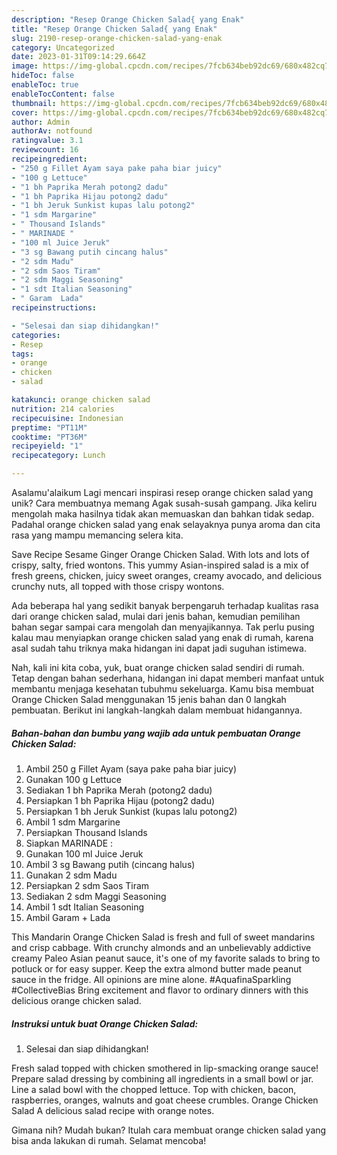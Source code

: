 ```yaml
---
description: "Resep Orange Chicken Salad{ yang Enak"
title: "Resep Orange Chicken Salad{ yang Enak"
slug: 2190-resep-orange-chicken-salad-yang-enak
category: Uncategorized
date: 2023-01-31T09:14:29.664Z
image: https://img-global.cpcdn.com/recipes/7fcb634beb92dc69/680x482cq70/orange-chicken-salad-foto-resep-utama.jpg
hideToc: false
enableToc: true
enableTocContent: false
thumbnail: https://img-global.cpcdn.com/recipes/7fcb634beb92dc69/680x482cq70/orange-chicken-salad-foto-resep-utama.jpg
cover: https://img-global.cpcdn.com/recipes/7fcb634beb92dc69/680x482cq70/orange-chicken-salad-foto-resep-utama.jpg
author: Admin
authorAv: notfound
ratingvalue: 3.1
reviewcount: 16
recipeingredient:
- "250 g Fillet Ayam saya pake paha biar juicy"
- "100 g Lettuce"
- "1 bh Paprika Merah potong2 dadu"
- "1 bh Paprika Hijau potong2 dadu"
- "1 bh Jeruk Sunkist kupas lalu potong2"
- "1 sdm Margarine"
- " Thousand Islands"
- " MARINADE "
- "100 ml Juice Jeruk"
- "3 sg Bawang putih cincang halus"
- "2 sdm Madu"
- "2 sdm Saos Tiram"
- "2 sdm Maggi Seasoning"
- "1 sdt Italian Seasoning"
- " Garam  Lada"
recipeinstructions:

- "Selesai dan siap dihidangkan!"
categories:
- Resep
tags:
- orange
- chicken
- salad

katakunci: orange chicken salad 
nutrition: 214 calories
recipecuisine: Indonesian
preptime: "PT11M"
cooktime: "PT36M"
recipeyield: "1"
recipecategory: Lunch

---
```



Asalamu'alaikum Lagi mencari inspirasi resep orange chicken salad yang unik? Cara membuatnya memang Agak susah-susah gampang. Jika keliru mengolah maka hasilnya tidak akan memuaskan dan bahkan tidak sedap. Padahal orange chicken salad yang enak selayaknya punya aroma dan cita rasa yang mampu memancing selera kita.


Save Recipe Sesame Ginger Orange Chicken Salad. With lots and lots of crispy, salty, fried wontons. This yummy Asian-inspired salad is a mix of fresh greens, chicken, juicy sweet oranges, creamy avocado, and delicious crunchy nuts, all topped with those crispy wontons.

Ada beberapa hal yang sedikit banyak berpengaruh terhadap kualitas rasa dari orange chicken salad, mulai dari jenis bahan, kemudian pemilihan bahan segar sampai cara mengolah dan menyajikannya. Tak perlu pusing kalau mau menyiapkan orange chicken salad yang enak di rumah, karena asal sudah tahu triknya maka hidangan ini dapat jadi suguhan istimewa.


Nah, kali ini kita coba, yuk, buat orange chicken salad sendiri di rumah. Tetap dengan bahan sederhana, hidangan ini dapat memberi manfaat untuk membantu menjaga kesehatan tubuhmu sekeluarga. Kamu bisa membuat Orange Chicken Salad menggunakan 15 jenis bahan dan 0 langkah pembuatan. Berikut ini langkah-langkah dalam membuat hidangannya.

<!--inarticleads1-->

##### Bahan-bahan dan bumbu yang wajib ada untuk pembuatan Orange Chicken Salad:

1. Ambil 250 g Fillet Ayam (saya pake paha biar juicy)
1. Gunakan 100 g Lettuce
1. Sediakan 1 bh Paprika Merah (potong2 dadu)
1. Persiapkan 1 bh Paprika Hijau (potong2 dadu)
1. Persiapkan 1 bh Jeruk Sunkist (kupas lalu potong2)
1. Ambil 1 sdm Margarine
1. Persiapkan  Thousand Islands
1. Siapkan  MARINADE :
1. Gunakan 100 ml Juice Jeruk
1. Ambil 3 sg Bawang putih (cincang halus)
1. Gunakan 2 sdm Madu
1. Persiapkan 2 sdm Saos Tiram
1. Sediakan 2 sdm Maggi Seasoning
1. Ambil 1 sdt Italian Seasoning
1. Ambil  Garam + Lada


This Mandarin Orange Chicken Salad is fresh and full of sweet mandarins and crisp cabbage. With crunchy almonds and an unbelievably addictive creamy Paleo Asian peanut sauce, it&#39;s one of my favorite salads to bring to potluck or for easy supper. Keep the extra almond butter made peanut sauce in the fridge. All opinions are mine alone. #AquafinaSparkling #CollectiveBias Bring excitement and flavor to ordinary dinners with this delicious orange chicken salad. 

<!--inarticleads2-->

##### Instruksi untuk buat Orange Chicken Salad:


1. Selesai dan siap dihidangkan!

Fresh salad topped with chicken smothered in lip-smacking orange sauce! Prepare salad dressing by combining all ingredients in a small bowl or jar. Line a salad bowl with the chopped lettuce. Top with chicken, bacon, raspberries, oranges, walnuts and goat cheese crumbles. Orange Chicken Salad A delicious salad recipe with orange notes. 

Gimana nih? Mudah bukan? Itulah cara membuat orange chicken salad yang bisa anda lakukan di rumah. Selamat mencoba!
